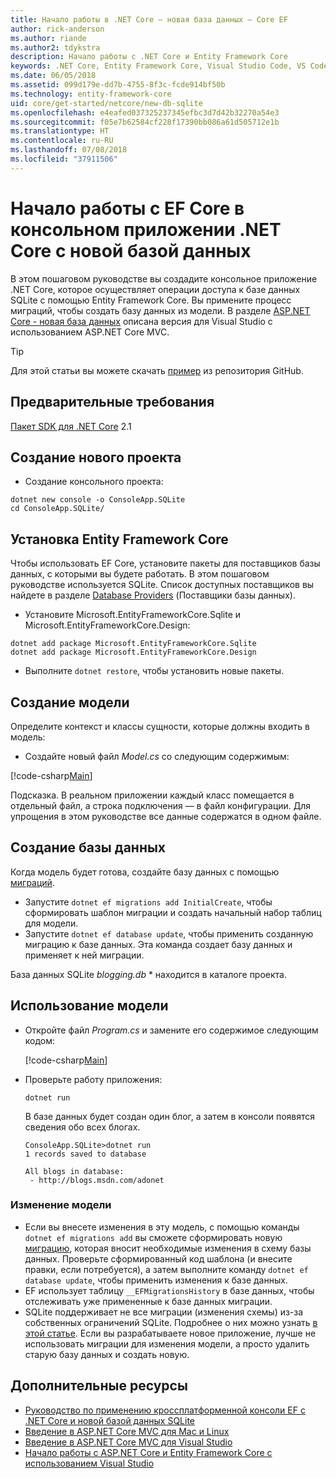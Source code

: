 ```yaml
---
title: Начало работы в .NET Core — новая база данных — Core EF
author: rick-anderson
ms.author: riande
ms.author2: tdykstra
description: Начало работы с .NET Core и Entity Framework Core
keywords: .NET Core, Entity Framework Core, Visual Studio Code, VS Code, Mac, Linux
ms.date: 06/05/2018
ms.assetid: 099d179e-dd7b-4755-8f3c-fcde914bf50b
ms.technology: entity-framework-core
uid: core/get-started/netcore/new-db-sqlite
ms.openlocfilehash: e4eafed037325237345efbc3d7d42b32270a54e3
ms.sourcegitcommit: f05e7b62584cf228f17390bb086a61d505712e1b
ms.translationtype: HT
ms.contentlocale: ru-RU
ms.lasthandoff: 07/08/2018
ms.locfileid: "37911506"
---
```

# <a name="getting-started-with-ef-core-on-net-core-console-app-with-a-new-database"></a>Начало работы с EF Core в консольном приложении .NET Core с новой базой данных

В этом пошаговом руководстве вы создадите консольное приложение .NET Core, которое осуществляет операции доступа к базе данных SQLite с помощью Entity Framework Core. Вы примените процесс миграций, чтобы создать базу данных из модели. В разделе [ASP.NET Core - новая база данных](xref:core/get-started/aspnetcore/new-db) описана версия для Visual Studio с использованием ASP.NET Core MVC.

> [!TIP]  
> Для этой статьи вы можете скачать [пример](https://github.com/aspnet/EntityFramework.Docs/tree/master/samples/core/GetStarted/NetCore/ConsoleApp.SQLite) из репозитория GitHub.

## <a name="prerequisites"></a>Предварительные требования

[Пакет SDK для .NET Core](https://www.microsoft.com/net/core) 2.1

## <a name="create-a-new-project"></a>Создание нового проекта

* Создание консольного проекта:

``` Console
dotnet new console -o ConsoleApp.SQLite
cd ConsoleApp.SQLite/
```

## <a name="install-entity-framework-core"></a>Установка Entity Framework Core

Чтобы использовать EF Core, установите пакеты для поставщиков базы данных, с которыми вы будете работать. В этом пошаговом руководстве используется SQLite. Список доступных поставщиков вы найдете в разделе [Database Providers](../../providers/index.md) (Поставщики базы данных).

* Установите Microsoft.EntityFrameworkCore.Sqlite и Microsoft.EntityFrameworkCore.Design:

``` Console
dotnet add package Microsoft.EntityFrameworkCore.Sqlite
dotnet add package Microsoft.EntityFrameworkCore.Design
```

* Выполните `dotnet restore`, чтобы установить новые пакеты.

## <a name="create-the-model"></a>Создание модели

Определите контекст и классы сущности, которые должны входить в модель:

* Создайте новый файл *Model.cs* со следующим содержимым:

[!code-csharp[Main](../../../../samples/core/GetStarted/NetCore/ConsoleApp.SQLite/Model.cs)]

Подсказка. В реальном приложении каждый класс помещается в отдельный файл, а строка подключения — в файл конфигурации. Для упрощения в этом руководстве все данные содержатся в одном файле.

## <a name="create-the-database"></a>Создание базы данных

Когда модель будет готова, создайте базу данных с помощью [миграций](https://docs.microsoft.com/aspnet/core/data/ef-mvc/migrations#introduction-to-migrations).

* Запустите `dotnet ef migrations add InitialCreate`, чтобы сформировать шаблон миграции и создать начальный набор таблиц для модели.
* Запустите `dotnet ef database update`, чтобы применить созданную миграцию к базе данных. Эта команда создает базу данных и применяет к ней миграции.

База данных SQLite *blogging.db* * находится в каталоге проекта.

## <a name="use-your-model"></a>Использование модели

* Откройте файл *Program.cs* и замените его содержимое следующим кодом:

  [!code-csharp[Main](../../../../samples/core/GetStarted/NetCore/ConsoleApp.SQLite/Program.cs)]

* Проверьте работу приложения:

  `dotnet run`

  В базе данных будет создан один блог, а затем в консоли появятся сведения обо всех блогах.

  ``` Console
  ConsoleApp.SQLite>dotnet run
  1 records saved to database

  All blogs in database:
   - http://blogs.msdn.com/adonet
  ```

### <a name="changing-the-model"></a>Изменение модели

- Если вы внесете изменения в эту модель, с помощью команды `dotnet ef migrations add` вы сможете сформировать новую [миграцию](https://docs.microsoft.com/aspnet/core/data/ef-mvc/migrations#introduction-to-migrations), которая вносит необходимые изменения в схему базы данных. Проверьте сформированный код шаблона (и внесите правки, если потребуется), а затем выполните команду `dotnet ef database update`, чтобы применить изменения к базе данных.
- EF использует таблицу `__EFMigrationsHistory` в базе данных, чтобы отслеживать уже примененные к базе данных миграции.
- SQLite поддерживает не все миграции (изменения схемы) из-за собственных ограничений SQLite. Подробнее о них можно узнать [в этой статье](../../providers/sqlite/limitations.md). Если вы разрабатываете новое приложение, лучше не использовать миграции для изменения модели, а просто удалить старую базу данных и создать новую.

## <a name="additional-resources"></a>Дополнительные ресурсы

* [Руководство по применению кроссплатформенной консоли EF с .NET Core и новой базой данных SQLite](xref:core/get-started/netcore/new-db-sqlite)
* [Введение в ASP.NET Core MVC для Mac и Linux](https://docs.microsoft.com/aspnet/core/tutorials/first-mvc-app-xplat/index)
* [Введение в ASP.NET Core MVC для Visual Studio](https://docs.microsoft.com/aspnet/core/tutorials/first-mvc-app/index)
* [Начало работы с ASP.NET Core и Entity Framework Core с использованием Visual Studio](https://docs.microsoft.com/aspnet/core/data/ef-mvc/index)
